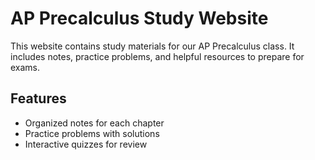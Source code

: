 
# AP Precalculus Study Website

This website contains study materials for our AP Precalculus class. It includes notes, practice problems, and helpful resources to prepare for exams.

## Features
- Organized notes for each chapter
- Practice problems with solutions
- Interactive quizzes for review

